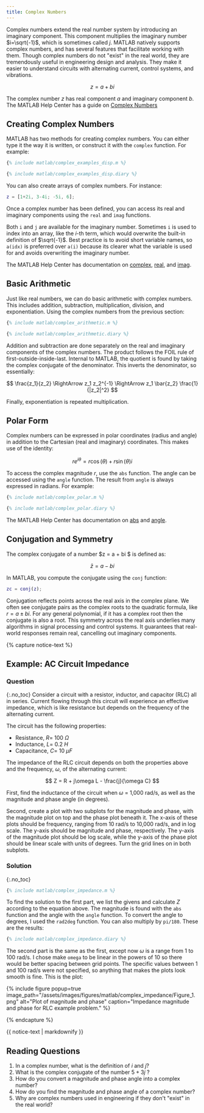 ```yaml
---
title: Complex Numbers
---
```


Complex numbers extend the real number system by introducing an imaginary component.
This component multiplies the imaginary number $i=\sqrt{-1}$, which is sometimes called $j$.
MATLAB natively supports complex numbers, and has several features that facilitate working with them.
Though complex numbers do not "exist" in the real world, they are tremendously useful in engineering design and analysis. They make it easier to understand circuits with alternating current, control systems, and vibrations.

$$ z = a + b i $$

The complex number $z$ has real component $a$ and imaginary component $b$.
The MATLAB Help Center has a guide on [Complex Numbers](https://www.mathworks.com/help/matlab/complex-numbers.html)

## Creating Complex Numbers

MATLAB has two methods for creating complex numbers.
You can either type it the way it is written,
or construct it with the `complex` function.
For example:

```matlab
{% include matlab/complex_examples_disp.m %}
```
```matlab
{% include matlab/complex_examples_disp.diary %}
```

You can also create arrays of complex numbers.
For instance:

```matlab
z = [1+2i, 3-4i; -5i, 6];  
```

Once a complex number has been defined, you can access its
real and imaginary components using the `real` and `imag` functions.

Both `i` and `j` are available for the imaginary number.
Sometimes `i` is used to index into an array, like the $i$-th term,
which would overwrite the built-in definition of $\sqrt{-1}$.
Best practice is to avoid short variable names,
so `a(idx)` is preferred over `a(i)` because its clearer
what the variable is used for and avoids overwriting the imaginary number.

The MATLAB Help Center has documentation on 
[complex](https://www.mathworks.com/help/matlab/ref/complex.html), 
[real](https://www.mathworks.com/help/matlab/ref/real.html), and
[imag](https://www.mathworks.com/help/matlab/ref/imag.html).

## Basic Arithmetic

Just like real numbers, we can do basic arithmetic with complex numbers.
This includes addition, subtraction, multiplication, division, and exponentiation.
Using the complex numbers from the previous section:

```matlab
{% include matlab/complex_arithmetic.m %}
```
```matlab
{% include matlab/complex_arithmetic.diary %}
```

Addition and subtraction are done separately on the real and imaginary components of
the complex numbers.
The product follows the FOIL rule of first-outside-inside-last.
Internal to MATLAB, the quotient is found by taking the complex conjugate of the denominator.
This inverts the denominator, so essentially:

$$ \frac{z_1}{z_2} \RightArrow z_1 z_2^{-1} \RightArrow z_1 \bar{z_2} \frac{1}{|z_2|^2} $$

Finally, exponentiation is repeated multiplication.

## Polar Form

Complex numbers can be expressed in polar coordinates (radius and angle) in addition to
the Cartesian (real and imaginary) coordinates.
This makes use of the identity:

$$ r e^{i\theta} = r \cos(\theta) + r \sin(\theta) i $$

To access the complex magnitude $r$, use the `abs` function.
The angle can be accessed using the `angle` function.
The result from `angle` is always expressed in radians.
For example:

```matlab
{% include matlab/complex_polar.m %}
```
```matlab
{% include matlab/complex_polar.diary %}
```

The MATLAB Help Center has documentation on 
[abs](https://www.mathworks.com/help/matlab/ref/double.abs.html) and
[angle](https://www.mathworks.com/help/matlab/ref/angle.html).

## Conjugation and Symmetry

The complex conjugate of a number $z = a + bi $ is defined as:

$$ \bar{z} = a - bi $$

In MATLAB, you compute the conjugate using the `conj` function:

```matlab
zc = conj(z);
```

Conjugation reflects points across the real axis in the complex plane.
We often see conjugate pairs as the complex roots to the quadratic formula,
like $r = a \pm b i$.
For any general polynomial, if it has a complex root then the conjugate is also a root.
This symmetry across the real axis underlies many algorithms in signal processing and control systems.
It guarantees that real-world responses remain real, cancelling out imaginary components.

{% capture notice-text %}
## Example: AC Circuit Impedance
### Question
{:.no_toc}
Consider a circuit with a resistor, inductor, and capacitor (RLC) all in series.
Current flowing through this circuit will experience an effective impedance, which is like resistance but depends on the frequency of the alternating current.

The circuit has the following properties:

* Resistance, $R =$ 100 $\Omega$
* Inductance, $L =$ 0.2 $H$
* Capacitance, $C =$ 10 $\mu F$

The impedance of the RLC circuit depends on both the properties above and the frequency, $\omega$, of the alternating current:

$$ Z = R + j\omega L - \frac{j}{\omega C} $$

First, find the inductance of the circuit when $\omega$ = 1,000 rad/s, as well as the magnitude and phase angle (in degrees).

Second, create a plot with two subplots for the magnitude and phase, with the magnitude plot on top and the phase plot beneath it.
The x-axis of these plots should be frequency, ranging from 10 rad/s to 10,000 rad/s, and in log scale.
The y-axis should be magnitude and phase, respectively.
The y-axis of the magnitude plot should be log scale, while the y-axis of the phase plot should be linear scale with units of degrees.
Turn the grid lines on in both subplots.

### Solution
{:.no_toc}

```matlab
{% include matlab/complex_impedance.m %}
```

To find the solution to the first part, we list the givens and calculate $Z$ according to the equation above.
The magnitude is found with the `abs` function and the angle with the `angle` function.
To convert the angle to degrees, I used the `rad2deg` function.
You can also multiply by `pi/180`.
These are the results:

```matlab
{% include matlab/complex_impedance.diary %}
```

The second part is the same as the first, except now $\omega$ is a range from 1 to 100 rad/s.
I chose make `omega` to be linear in the powers of 10 so there would be better spacing between grid points.
The specific values between 1 and 100 rad/s were not specified, so anything that makes the plots look smooth is fine.
This is the plot:

{% include figure popup=true image_path="/assets/images/figures/matlab/complex_impedance/Figure_1.png" alt="Plot of magnitude and phase" caption="Impedance magnitude and phase for RLC example problem." %}

{% endcapture %}

<div class="notice--info">{{ notice-text | markdownify }}</div>


## Reading Questions

1. In a complex number, what is the definition of $i$ and $j$?
1. What is the complex conjugate of the number $5 + 3j$ ?
1. How do you convert a magnitude and phase angle into a complex number?
1. How do you find the magnitude and phase angle of a complex number?
1. Why are complex numbers used in engineering if they don't "exist" in the real world?

